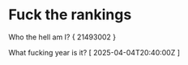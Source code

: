 # Fuck the rankings

Who the hell am I?
{ 21493002 }

What fucking year is it?
[ 2025-04-04T20:40:00Z ]
